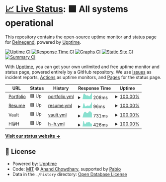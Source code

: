 # [📈 Live Status](https://status.delnegend.com): <!--live status--> **🟩 All systems operational**

This repository contains the open-source uptime monitor and status page for [Delnegend](https://delnegend.com/), powered by [Upptime](https://github.com/upptime/upptime).

[![Uptime CI](https://github.com/Delnegend/status/workflows/Uptime%20CI/badge.svg)](https://github.com/Delnegend/status/actions?query=workflow%3A%22Uptime+CI%22)
[![Response Time CI](https://github.com/Delnegend/status/workflows/Response%20Time%20CI/badge.svg)](https://github.com/Delnegend/status/actions?query=workflow%3A%22Response+Time+CI%22)
[![Graphs CI](https://github.com/Delnegend/status/workflows/Graphs%20CI/badge.svg)](https://github.com/Delnegend/status/actions?query=workflow%3A%22Graphs+CI%22)
[![Static Site CI](https://github.com/Delnegend/status/workflows/Static%20Site%20CI/badge.svg)](https://github.com/Delnegend/status/actions?query=workflow%3A%22Static+Site+CI%22)
[![Summary CI](https://github.com/Delnegend/status/workflows/Summary%20CI/badge.svg)](https://github.com/Delnegend/status/actions?query=workflow%3A%22Summary+CI%22)

With [Upptime](https://upptime.js.org), you can get your own unlimited and free uptime monitor and status page, powered entirely by a GitHub repository. We use [Issues](https://github.com/Delnegend/status/issues) as incident reports, [Actions](https://github.com/Delnegend/status/actions) as uptime monitors, and [Pages](https://status.delnegend.com) for the status page.

<!--start: status pages-->
<!-- This summary is generated by Upptime (https://github.com/upptime/upptime) -->
<!-- Do not edit this manually, your changes will be overwritten -->
<!-- prettier-ignore -->
| URL | Status | History | Response Time | Uptime |
| --- | ------ | ------- | ------------- | ------ |
| <img alt="" src="https://icons.duckduckgo.com/ip3/delnegend.com.ico" height="13"> [Portfolio](https://delnegend.com/) | 🟩 Up | [portfolio.yml](https://github.com/Delnegend/status/commits/HEAD/history/portfolio.yml) | <details><summary><img alt="Response time graph" src="./graphs/portfolio/response-time-week.png" height="20"> 208ms</summary><br><a href="https://status.delnegend.com/history/portfolio"><img alt="Response time 199" src="https://img.shields.io/endpoint?url=https%3A%2F%2Fraw.githubusercontent.com%2FDelnegend%2Fstatus%2FHEAD%2Fapi%2Fportfolio%2Fresponse-time.json"></a><br><a href="https://status.delnegend.com/history/portfolio"><img alt="24-hour response time 273" src="https://img.shields.io/endpoint?url=https%3A%2F%2Fraw.githubusercontent.com%2FDelnegend%2Fstatus%2FHEAD%2Fapi%2Fportfolio%2Fresponse-time-day.json"></a><br><a href="https://status.delnegend.com/history/portfolio"><img alt="7-day response time 208" src="https://img.shields.io/endpoint?url=https%3A%2F%2Fraw.githubusercontent.com%2FDelnegend%2Fstatus%2FHEAD%2Fapi%2Fportfolio%2Fresponse-time-week.json"></a><br><a href="https://status.delnegend.com/history/portfolio"><img alt="30-day response time 203" src="https://img.shields.io/endpoint?url=https%3A%2F%2Fraw.githubusercontent.com%2FDelnegend%2Fstatus%2FHEAD%2Fapi%2Fportfolio%2Fresponse-time-month.json"></a><br><a href="https://status.delnegend.com/history/portfolio"><img alt="1-year response time 199" src="https://img.shields.io/endpoint?url=https%3A%2F%2Fraw.githubusercontent.com%2FDelnegend%2Fstatus%2FHEAD%2Fapi%2Fportfolio%2Fresponse-time-year.json"></a></details> | <details><summary><a href="https://status.delnegend.com/history/portfolio">100.00%</a></summary><a href="https://status.delnegend.com/history/portfolio"><img alt="All-time uptime 100.00%" src="https://img.shields.io/endpoint?url=https%3A%2F%2Fraw.githubusercontent.com%2FDelnegend%2Fstatus%2FHEAD%2Fapi%2Fportfolio%2Fuptime.json"></a><br><a href="https://status.delnegend.com/history/portfolio"><img alt="24-hour uptime 100.00%" src="https://img.shields.io/endpoint?url=https%3A%2F%2Fraw.githubusercontent.com%2FDelnegend%2Fstatus%2FHEAD%2Fapi%2Fportfolio%2Fuptime-day.json"></a><br><a href="https://status.delnegend.com/history/portfolio"><img alt="7-day uptime 100.00%" src="https://img.shields.io/endpoint?url=https%3A%2F%2Fraw.githubusercontent.com%2FDelnegend%2Fstatus%2FHEAD%2Fapi%2Fportfolio%2Fuptime-week.json"></a><br><a href="https://status.delnegend.com/history/portfolio"><img alt="30-day uptime 100.00%" src="https://img.shields.io/endpoint?url=https%3A%2F%2Fraw.githubusercontent.com%2FDelnegend%2Fstatus%2FHEAD%2Fapi%2Fportfolio%2Fuptime-month.json"></a><br><a href="https://status.delnegend.com/history/portfolio"><img alt="1-year uptime 100.00%" src="https://img.shields.io/endpoint?url=https%3A%2F%2Fraw.githubusercontent.com%2FDelnegend%2Fstatus%2FHEAD%2Fapi%2Fportfolio%2Fuptime-year.json"></a></details>
| <img alt="" src="https://icons.duckduckgo.com/ip3/delnegend.com.ico" height="13"> [Resume](https://delnegend.com/resume.pdf) | 🟩 Up | [resume.yml](https://github.com/Delnegend/status/commits/HEAD/history/resume.yml) | <details><summary><img alt="Response time graph" src="./graphs/resume/response-time-week.png" height="20"> 96ms</summary><br><a href="https://status.delnegend.com/history/resume"><img alt="Response time 108" src="https://img.shields.io/endpoint?url=https%3A%2F%2Fraw.githubusercontent.com%2FDelnegend%2Fstatus%2FHEAD%2Fapi%2Fresume%2Fresponse-time.json"></a><br><a href="https://status.delnegend.com/history/resume"><img alt="24-hour response time 141" src="https://img.shields.io/endpoint?url=https%3A%2F%2Fraw.githubusercontent.com%2FDelnegend%2Fstatus%2FHEAD%2Fapi%2Fresume%2Fresponse-time-day.json"></a><br><a href="https://status.delnegend.com/history/resume"><img alt="7-day response time 96" src="https://img.shields.io/endpoint?url=https%3A%2F%2Fraw.githubusercontent.com%2FDelnegend%2Fstatus%2FHEAD%2Fapi%2Fresume%2Fresponse-time-week.json"></a><br><a href="https://status.delnegend.com/history/resume"><img alt="30-day response time 100" src="https://img.shields.io/endpoint?url=https%3A%2F%2Fraw.githubusercontent.com%2FDelnegend%2Fstatus%2FHEAD%2Fapi%2Fresume%2Fresponse-time-month.json"></a><br><a href="https://status.delnegend.com/history/resume"><img alt="1-year response time 108" src="https://img.shields.io/endpoint?url=https%3A%2F%2Fraw.githubusercontent.com%2FDelnegend%2Fstatus%2FHEAD%2Fapi%2Fresume%2Fresponse-time-year.json"></a></details> | <details><summary><a href="https://status.delnegend.com/history/resume">100.00%</a></summary><a href="https://status.delnegend.com/history/resume"><img alt="All-time uptime 99.98%" src="https://img.shields.io/endpoint?url=https%3A%2F%2Fraw.githubusercontent.com%2FDelnegend%2Fstatus%2FHEAD%2Fapi%2Fresume%2Fuptime.json"></a><br><a href="https://status.delnegend.com/history/resume"><img alt="24-hour uptime 100.00%" src="https://img.shields.io/endpoint?url=https%3A%2F%2Fraw.githubusercontent.com%2FDelnegend%2Fstatus%2FHEAD%2Fapi%2Fresume%2Fuptime-day.json"></a><br><a href="https://status.delnegend.com/history/resume"><img alt="7-day uptime 100.00%" src="https://img.shields.io/endpoint?url=https%3A%2F%2Fraw.githubusercontent.com%2FDelnegend%2Fstatus%2FHEAD%2Fapi%2Fresume%2Fuptime-week.json"></a><br><a href="https://status.delnegend.com/history/resume"><img alt="30-day uptime 100.00%" src="https://img.shields.io/endpoint?url=https%3A%2F%2Fraw.githubusercontent.com%2FDelnegend%2Fstatus%2FHEAD%2Fapi%2Fresume%2Fuptime-month.json"></a><br><a href="https://status.delnegend.com/history/resume"><img alt="1-year uptime 99.98%" src="https://img.shields.io/endpoint?url=https%3A%2F%2Fraw.githubusercontent.com%2FDelnegend%2Fstatus%2FHEAD%2Fapi%2Fresume%2Fuptime-year.json"></a></details>
| <img alt="" src="https://icons.duckduckgo.com/ip3/null.ico" height="13"> Vault | 🟩 Up | [vault.yml](https://github.com/Delnegend/status/commits/HEAD/history/vault.yml) | <details><summary><img alt="Response time graph" src="./graphs/vault/response-time-week.png" height="20"> 731ms</summary><br><a href="https://status.delnegend.com/history/vault"><img alt="Response time 697" src="https://img.shields.io/endpoint?url=https%3A%2F%2Fraw.githubusercontent.com%2FDelnegend%2Fstatus%2FHEAD%2Fapi%2Fvault%2Fresponse-time.json"></a><br><a href="https://status.delnegend.com/history/vault"><img alt="24-hour response time 636" src="https://img.shields.io/endpoint?url=https%3A%2F%2Fraw.githubusercontent.com%2FDelnegend%2Fstatus%2FHEAD%2Fapi%2Fvault%2Fresponse-time-day.json"></a><br><a href="https://status.delnegend.com/history/vault"><img alt="7-day response time 731" src="https://img.shields.io/endpoint?url=https%3A%2F%2Fraw.githubusercontent.com%2FDelnegend%2Fstatus%2FHEAD%2Fapi%2Fvault%2Fresponse-time-week.json"></a><br><a href="https://status.delnegend.com/history/vault"><img alt="30-day response time 705" src="https://img.shields.io/endpoint?url=https%3A%2F%2Fraw.githubusercontent.com%2FDelnegend%2Fstatus%2FHEAD%2Fapi%2Fvault%2Fresponse-time-month.json"></a><br><a href="https://status.delnegend.com/history/vault"><img alt="1-year response time 697" src="https://img.shields.io/endpoint?url=https%3A%2F%2Fraw.githubusercontent.com%2FDelnegend%2Fstatus%2FHEAD%2Fapi%2Fvault%2Fresponse-time-year.json"></a></details> | <details><summary><a href="https://status.delnegend.com/history/vault">100.00%</a></summary><a href="https://status.delnegend.com/history/vault"><img alt="All-time uptime 99.85%" src="https://img.shields.io/endpoint?url=https%3A%2F%2Fraw.githubusercontent.com%2FDelnegend%2Fstatus%2FHEAD%2Fapi%2Fvault%2Fuptime.json"></a><br><a href="https://status.delnegend.com/history/vault"><img alt="24-hour uptime 100.00%" src="https://img.shields.io/endpoint?url=https%3A%2F%2Fraw.githubusercontent.com%2FDelnegend%2Fstatus%2FHEAD%2Fapi%2Fvault%2Fuptime-day.json"></a><br><a href="https://status.delnegend.com/history/vault"><img alt="7-day uptime 100.00%" src="https://img.shields.io/endpoint?url=https%3A%2F%2Fraw.githubusercontent.com%2FDelnegend%2Fstatus%2FHEAD%2Fapi%2Fvault%2Fuptime-week.json"></a><br><a href="https://status.delnegend.com/history/vault"><img alt="30-day uptime 99.94%" src="https://img.shields.io/endpoint?url=https%3A%2F%2Fraw.githubusercontent.com%2FDelnegend%2Fstatus%2FHEAD%2Fapi%2Fvault%2Fuptime-month.json"></a><br><a href="https://status.delnegend.com/history/vault"><img alt="1-year uptime 99.85%" src="https://img.shields.io/endpoint?url=https%3A%2F%2Fraw.githubusercontent.com%2FDelnegend%2Fstatus%2FHEAD%2Fapi%2Fvault%2Fuptime-year.json"></a></details>
| <img alt="" src="https://icons.duckduckgo.com/ip3/null.ico" height="13"> H@H | 🟩 Up | [h-h.yml](https://github.com/Delnegend/status/commits/HEAD/history/h-h.yml) | <details><summary><img alt="Response time graph" src="./graphs/h-h/response-time-week.png" height="20"> 426ms</summary><br><a href="https://status.delnegend.com/history/h-h"><img alt="Response time 575" src="https://img.shields.io/endpoint?url=https%3A%2F%2Fraw.githubusercontent.com%2FDelnegend%2Fstatus%2FHEAD%2Fapi%2Fh-h%2Fresponse-time.json"></a><br><a href="https://status.delnegend.com/history/h-h"><img alt="24-hour response time 344" src="https://img.shields.io/endpoint?url=https%3A%2F%2Fraw.githubusercontent.com%2FDelnegend%2Fstatus%2FHEAD%2Fapi%2Fh-h%2Fresponse-time-day.json"></a><br><a href="https://status.delnegend.com/history/h-h"><img alt="7-day response time 426" src="https://img.shields.io/endpoint?url=https%3A%2F%2Fraw.githubusercontent.com%2FDelnegend%2Fstatus%2FHEAD%2Fapi%2Fh-h%2Fresponse-time-week.json"></a><br><a href="https://status.delnegend.com/history/h-h"><img alt="30-day response time 469" src="https://img.shields.io/endpoint?url=https%3A%2F%2Fraw.githubusercontent.com%2FDelnegend%2Fstatus%2FHEAD%2Fapi%2Fh-h%2Fresponse-time-month.json"></a><br><a href="https://status.delnegend.com/history/h-h"><img alt="1-year response time 575" src="https://img.shields.io/endpoint?url=https%3A%2F%2Fraw.githubusercontent.com%2FDelnegend%2Fstatus%2FHEAD%2Fapi%2Fh-h%2Fresponse-time-year.json"></a></details> | <details><summary><a href="https://status.delnegend.com/history/h-h">100.00%</a></summary><a href="https://status.delnegend.com/history/h-h"><img alt="All-time uptime 99.63%" src="https://img.shields.io/endpoint?url=https%3A%2F%2Fraw.githubusercontent.com%2FDelnegend%2Fstatus%2FHEAD%2Fapi%2Fh-h%2Fuptime.json"></a><br><a href="https://status.delnegend.com/history/h-h"><img alt="24-hour uptime 100.00%" src="https://img.shields.io/endpoint?url=https%3A%2F%2Fraw.githubusercontent.com%2FDelnegend%2Fstatus%2FHEAD%2Fapi%2Fh-h%2Fuptime-day.json"></a><br><a href="https://status.delnegend.com/history/h-h"><img alt="7-day uptime 100.00%" src="https://img.shields.io/endpoint?url=https%3A%2F%2Fraw.githubusercontent.com%2FDelnegend%2Fstatus%2FHEAD%2Fapi%2Fh-h%2Fuptime-week.json"></a><br><a href="https://status.delnegend.com/history/h-h"><img alt="30-day uptime 99.76%" src="https://img.shields.io/endpoint?url=https%3A%2F%2Fraw.githubusercontent.com%2FDelnegend%2Fstatus%2FHEAD%2Fapi%2Fh-h%2Fuptime-month.json"></a><br><a href="https://status.delnegend.com/history/h-h"><img alt="1-year uptime 99.63%" src="https://img.shields.io/endpoint?url=https%3A%2F%2Fraw.githubusercontent.com%2FDelnegend%2Fstatus%2FHEAD%2Fapi%2Fh-h%2Fuptime-year.json"></a></details>

<!--end: status pages-->

[**Visit our status website →**](https://status.delnegend.com)

## 📄 License

- Powered by: [Upptime](https://github.com/upptime/upptime)
- Code: [MIT](./LICENSE) © [Anand Chowdhary](https://anandchowdhary.com), supported by [Pabio](https://pabio.com)
- Data in the `./history` directory: [Open Database License](https://opendatacommons.org/licenses/odbl/1-0/)
